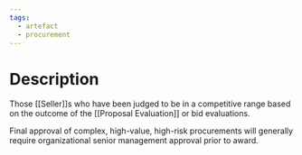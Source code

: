 ```yaml
---
tags:
  - artefact
  - procurement
---
```

# Description
Those [[Seller]]s who have been judged to be in a competitive range based on the outcome of the [[Proposal Evaluation]] or bid evaluations.

Final approval of complex, high-value, high-risk procurements will generally require organizational senior management approval prior to award.